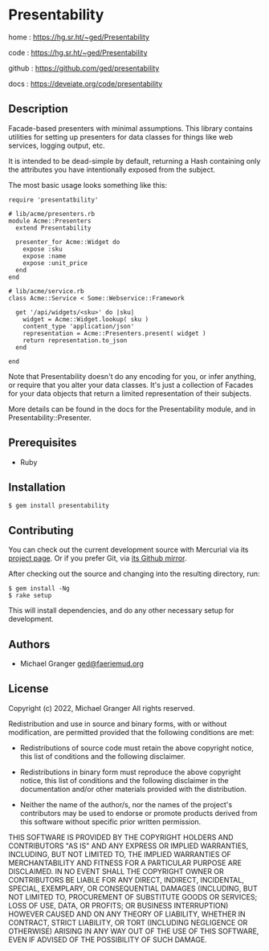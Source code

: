 # Presentability

home
: https://hg.sr.ht/~ged/Presentability

code
: https://hg.sr.ht/~ged/Presentability

github
: https://github.com/ged/presentability

docs
: https://deveiate.org/code/presentability


## Description

Facade-based presenters with minimal assumptions. This library contains
utilities for setting up presenters for data classes for things like web
services, logging output, etc.

It is intended to be dead-simple by default, returning a Hash containing
only the attributes you have intentionally exposed from the subject.

The most basic usage looks something like this:

    require 'presentatbility'

    # lib/acme/presenters.rb
    module Acme::Presenters
      extend Presentability
      
      presenter_for Acme::Widget do
        expose :sku
        expose :name
        expose :unit_price
      end
    end

    # lib/acme/service.rb
    class Acme::Service < Some::Webservice::Framework
    
      get '/api/widgets/<sku>' do |sku|
        widget = Acme::Widget.lookup( sku )
        content_type 'application/json'
        representation = Acme::Presenters.present( widget )
        return representation.to_json
      end
    
    end

Note that Presentability doesn't do any encoding for you, or infer anything, or
require that you alter your data classes. It's just a collection of Facades for
your data objects that return a limited representation of their subjects.

More details can be found in the docs for the Presentability module, and in
Presentability::Presenter.


## Prerequisites

* Ruby


## Installation

    $ gem install presentability


## Contributing

You can check out the current development source with Mercurial via its
[project page](http://bitbucket.org/ged/presentability). Or if you prefer Git, via
[its Github mirror](https://github.com/ged/presentability).

After checking out the source and changing into the resulting directory, run:

    $ gem install -Ng
    $ rake setup

This will install dependencies, and do any other necessary setup for development.


## Authors

- Michael Granger <ged@faeriemud.org>


## License

Copyright (c) 2022, Michael Granger
All rights reserved.

Redistribution and use in source and binary forms, with or without
modification, are permitted provided that the following conditions are met:

* Redistributions of source code must retain the above copyright notice,
  this list of conditions and the following disclaimer.

* Redistributions in binary form must reproduce the above copyright notice,
  this list of conditions and the following disclaimer in the documentation
  and/or other materials provided with the distribution.

* Neither the name of the author/s, nor the names of the project's
  contributors may be used to endorse or promote products derived from this
  software without specific prior written permission.

THIS SOFTWARE IS PROVIDED BY THE COPYRIGHT HOLDERS AND CONTRIBUTORS "AS IS"
AND ANY EXPRESS OR IMPLIED WARRANTIES, INCLUDING, BUT NOT LIMITED TO, THE
IMPLIED WARRANTIES OF MERCHANTABILITY AND FITNESS FOR A PARTICULAR PURPOSE ARE
DISCLAIMED. IN NO EVENT SHALL THE COPYRIGHT OWNER OR CONTRIBUTORS BE LIABLE
FOR ANY DIRECT, INDIRECT, INCIDENTAL, SPECIAL, EXEMPLARY, OR CONSEQUENTIAL
DAMAGES (INCLUDING, BUT NOT LIMITED TO, PROCUREMENT OF SUBSTITUTE GOODS OR
SERVICES; LOSS OF USE, DATA, OR PROFITS; OR BUSINESS INTERRUPTION) HOWEVER
CAUSED AND ON ANY THEORY OF LIABILITY, WHETHER IN CONTRACT, STRICT LIABILITY,
OR TORT (INCLUDING NEGLIGENCE OR OTHERWISE) ARISING IN ANY WAY OUT OF THE USE
OF THIS SOFTWARE, EVEN IF ADVISED OF THE POSSIBILITY OF SUCH DAMAGE.


